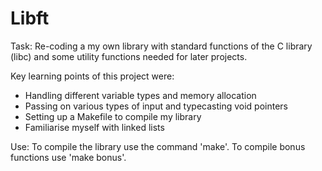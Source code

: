 # Libft

Task: Re-coding a my own library with standard functions of the C library (libc) and some utility functions needed for later projects.

Key learning points of this project were:
  - Handling different variable types and memory allocation
  - Passing on various types of input and typecasting void pointers
  - Setting up a Makefile to compile my library
  - Familiarise myself with linked lists

 Use:
 To compile the library use the command 'make'.
 To compile bonus functions use 'make bonus'.


